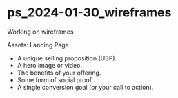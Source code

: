 # ps_2024-01-30_wireframes
Working on wireframes

Assets: Landing Page
- A unique selling proposition (USP).
- A hero image or video.
- The benefits of your offering.
- Some form of social proof.
- A single conversion goal (or your call to action).

